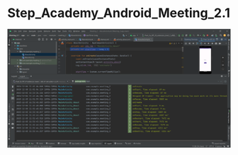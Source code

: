 # Step_Academy_Android_Meeting_2.1
![Screenshot](https://github.com/SvitLanaSvit/Step_Academy_Android_Meeting_2.1/blob/main/Screenshot.png)
